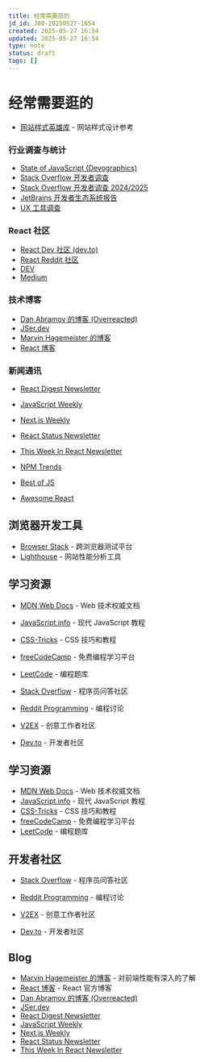 ```yaml
---
title: 经常需要逛的
jd_id: J00-20250527-1654
created: 2025-05-27 16:54
updated: 2025-05-27 16:54
type: note
status: draft
tags: []
---
```


# 经常需要逛的

- [网站样式英雄库](https://www.supahero.io/) - 网站样式设计参考

### 行业调查与统计

- [State of JavaScript (Devographics)](https://www.devographics.com/)
- [Stack Overflow 开发者调查](https://insights.stackoverflow.com/survey/)
- [Stack Overflow 开发者调查 2024/2025](https://survey.stackoverflow.co/2024/technology/#1-integrated-development-environment)
- [JetBrains 开发者生态系统报告](https://www.jetbrains.com/zh-cn/lp/devecosystem-2024/)
- [UX 工具调查](https://uxtools.co/survey/2021/)

### React 社区

- [React Dev 社区 (dev.to)](https://dev.to/t/react)
- [React Reddit 社区](https://www.reddit.com/r/reactjs/)
- [DEV](https://dev.to/)
- [Medium](https://medium.com/)

### 技术博客

- [Dan Abramov 的博客 (Overreacted)](https://overreacted.io/)
- [JSer.dev](https://jser.dev/)
- [Marvin Hagemeister 的博客](https://marvinh.dev/)
- [React 博客](https://reactjs.org/blog/)

### 新闻通讯

- [React Digest Newsletter](https://newsletter.reactdigest.net/p/useoptimistic-work-internally-react)
- [JavaScript Weekly](https://javascriptweekly.com/)
- [Next.js Weekly](https://nextjsweekly.com/)
- [React Status Newsletter](https://react.statuscode.com/)
- [This Week In React Newsletter](https://thisweekinreact.com/)

- [NPM Trends](https://npmtrends.com/)
- [Best of JS](https://bestofjs.org/)
- [Awesome React](https://github.com/enaqx/awesome-react)

## 浏览器开发工具

- [Browser Stack](https://www.browserstack.com/) - 跨浏览器测试平台
- [Lighthouse](https://developers.google.com/web/tools/lighthouse) - 网站性能分析工具

## 学习资源

- [MDN Web Docs](https://developer.mozilla.org/) - Web 技术权威文档
- [JavaScript.info](https://javascript.info/) - 现代 JavaScript 教程
- [CSS-Tricks](https://css-tricks.com/) - CSS 技巧和教程
- [freeCodeCamp](https://www.freecodecamp.org/) - 免费编程学习平台
- [LeetCode](https://leetcode.com/) - 编程题库

- [Stack Overflow](https://stackoverflow.com/) - 程序员问答社区

- [Reddit Programming](https://www.reddit.com/r/programming/) - 编程讨论
- [V2EX](https://v2ex.com/) - 创意工作者社区
- [Dev.to](https://dev.to/) - 开发者社区

## 学习资源

- [MDN Web Docs](https://developer.mozilla.org/) - Web 技术权威文档
- [JavaScript.info](https://javascript.info/) - 现代 JavaScript 教程
- [CSS-Tricks](https://css-tricks.com/) - CSS 技巧和教程
- [freeCodeCamp](https://www.freecodecamp.org/) - 免费编程学习平台
- [LeetCode](https://leetcode.com/) - 编程题库

## 开发者社区

- [Stack Overflow](https://stackoverflow.com/) - 程序员问答社区

- [Reddit Programming](https://www.reddit.com/r/programming/) - 编程讨论
- [V2EX](https://v2ex.com/) - 创意工作者社区
- [Dev.to](https://dev.to/) - 开发者社区

## Blog

- [Marvin Hagemeister 的博客](https://marvinh.dev/) - 对前端性能有深入的了解
- [React 博客](https://reactjs.org/blog/) - React 官方博客
- [Dan Abramov 的博客 (Overreacted)](https://overreacted.io/)
- [JSer.dev](https://jser.dev/)
- [React Digest Newsletter](https://newsletter.reactdigest.net/p/useoptimistic-work-internally-react)
- [JavaScript Weekly](https://javascriptweekly.com/)
- [Next.js Weekly](https://nextjsweekly.com/)
- [React Status Newsletter](https://react.statuscode.com/)
- [This Week In React Newsletter](https://thisweekinreact.com/)
